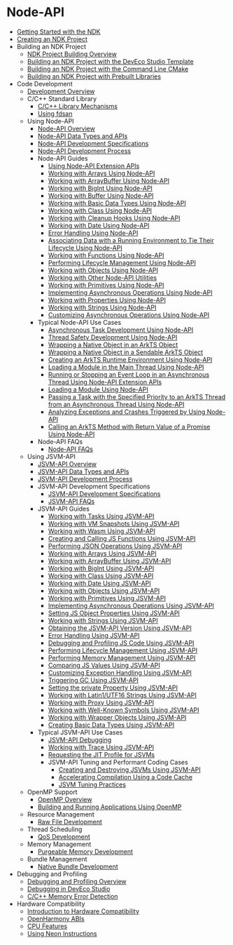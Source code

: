 # Node-API

- [Getting Started with the NDK](ndk-development-overview.md)
- [Creating an NDK Project](create-with-ndk.md)
- Building an NDK Project<!--build-with-ndk-->
  - [NDK Project Building Overview](build-with-ndk-overview.md)
  - [Building an NDK Project with the DevEco Studio Template](build-with-ndk-ide.md)
  - [Building an NDK Project with the Command Line CMake](build-with-ndk-cmake.md)
  - [Building an NDK Project with Prebuilt Libraries](build-with-ndk-prebuilts.md)
- Code Development<!--coding-->
  - [Development Overview](develop-code-overview.md)
  - C/C++ Standard Library<!--c-cpp-->
    - [C/C++ Library Mechanisms](c-cpp-overview.md)
    - [Using fdsan](fdsan.md)
  - Using Node-API<!--using-napi-interaction-with-cpp-->
    - [Node-API Overview](napi-introduction.md)
    - [Node-API Data Types and APIs](napi-data-types-interfaces.md)
    - [Node-API Development Specifications](napi-guidelines.md)
    - [Node-API Development Process](use-napi-process.md)
    - Node-API Guides<!--napi-use-->
      - [Using Node-API Extension APIs](use-napi-about-extension.md)
      - [Working with Arrays Using Node-API](use-napi-about-array.md)
      - [Working with ArrayBuffer Using Node-API](use-napi-about-arraybuffer.md)
      - [Working with BigInt Using Node-API](use-napi-about-bigint.md)
      - [Working with Buffer Using Node-API](use-napi-about-buffer.md)
      - [Working with Basic Data Types Using Node-API](use-napi-basic-data-types.md)
      - [Working with Class Using Node-API](use-napi-about-class.md)
      - [Working with Cleanup Hooks Using Node-API](use-napi-about-cleanuphook.md)
      - [Working with Date Using Node-API](use-napi-about-date.md)
      - [Error Handling Using Node-API](use-napi-about-error.md)
      - [Associating Data with a Running Environment to Tie Their Lifecycle Using Node-API](use-napi-about-environmental-life-cycle.md)
      - [Working with Functions Using Node-API](use-napi-about-function.md)
      - [Performing Lifecycle Management Using Node-API](use-napi-life-cycle.md)
      - [Working with Objects Using Node-API](use-napi-about-object.md)
      - [Working with Other Node-API Utilities](use-napi-about-other-practical-tools.md)
      - [Working with Primitives Using Node-API](use-napi-about-primitive.md)
      - [Implementing Asynchronous Operations Using Node-API](use-napi-about-promise.md)
      - [Working with Properties Using Node-API](use-napi-about-property.md)
      - [Working with Strings Using Node-API](use-napi-about-string.md)
      - [Customizing Asynchronous Operations Using Node-API](use-napi-about-custom-asynchronous-operations.md)
    - Typical Node-API Use Cases<!--napi-scenarios-->
      - [Asynchronous Task Development Using Node-API](use-napi-asynchronous-task.md)
      - [Thread Safety Development Using Node-API](use-napi-thread-safety.md)
      - [Wrapping a Native Object in an ArkTS Object](use-napi-object-wrap.md)
      - [Wrapping a Native Object in a Sendable ArkTS Object](use-sendable-napi.md)
      - [Creating an ArkTS Runtime Environment Using Node-API](use-napi-ark-runtime.md)
      - [Loading a Module in the Main Thread Using Node-API](use-napi-load-module.md)
      - [Running or Stopping an Event Loop in an Asynchronous Thread Using Node-API Extension APIs](use-napi-event-loop.md)
      - [Loading a Module Using Node-API](use-napi-load-module-with-info.md)
      - [Passing a Task with the Specified Priority to an ArkTS Thread from an Asynchronous Thread Using Node-API](use-call-threadsafe-function-with-priority.md)
      - [Analyzing Exceptions and Crashes Triggered by Using Node-API](use-napi-about-crash.md)
      - [Calling an ArkTS Method with Return Value of a Promise Using Node-API](use-napi-method-promise.md)
    - Node-API FAQs<!--napi-questions-->
      - [Node-API FAQs](use-napi-faqs.md)
  - Using JSVM-API<!--jsvm-->
    - [JSVM-API Overview](jsvm-introduction.md)
    - [JSVM-API Data Types and APIs](jsvm-data-types-interfaces.md)
    - [JSVM-API Development Process](use-jsvm-process.md)
    - JSVM-API Development Specifications<!--jsvm-development-standards-->
      - [JSVM-API Development Specifications](jsvm-guidelines.md)
      - [JSVM-API FAQs](jsvm-frequently-questions.md)
    - JSVM-API Guides<!--jsvm-use-->
      - [Working with Tasks Using JSVM-API](use-jsvm-execute_tasks.md)
      - [Working with VM Snapshots Using JSVM-API](use-jsvm-create-snapshot.md)
      - [Working with Wasm Using JSVM-API](use-jsvm-about-wasm.md)
      - [Creating and Calling JS Functions Using JSVM-API](use-jsvm-function-call.md)
      - [Performing JSON Operations Using JSVM-API](use-jsvm-about-JSON.md)
      - [Working with Arrays Using JSVM-API](use-jsvm-about-array.md)
      - [Working with ArrayBuffer Using JSVM-API](use-jsvm-about-arraybuffer.md)
      - [Working with BigInt Using JSVM-API](use-jsvm-about-bigint.md)
      - [Working with Class Using JSVM-API](use-jsvm-about-class.md)
      - [Working with Date Using JSVM-API](use-jsvm-about-date.md)
      - [Working with Objects Using JSVM-API](use-jsvm-about-object.md)
      - [Working with Primitives Using JSVM-API](use-jsvm-about-primitive.md)
      - [Implementing Asynchronous Operations Using JSVM-API](use-jsvm-about-promise.md)
      - [Setting JS Object Properties Using JSVM-API](use-jsvm-about-property.md)
      - [Working with Strings Using JSVM-API](use-jsvm-about-string.md)
      - [Obtaining the JSVM-API Version Using JSVM-API](use-jsvm-about-version.md)
      - [Error Handling Using JSVM-API](use-jsvm-error.md)
      - [Debugging and Profiling JS Code Using JSVM-API](use-jsvm-heapstatistics-debugger-cpuprofiler-heapsnapshot.md)
      - [Performing Lifecycle Management Using JSVM-API](use-jsvm-life-cycle.md)
      - [Performing Memory Management Using JSVM-API](use-jsvm-memory-management.md)
      - [Comparing JS Values Using JSVM-API](use-jsvm-strict-equals.md)
      - [Customizing Exception Handling Using JSVM-API](use-jsvm-trigger-exceptions.md)
      - [Triggering GC Using JSVM-API](use-jsvm-trigger-gc.md)
      - [Setting the private Property Using JSVM-API](use-jsvm-about-private.md)
      - [Working with Latin1/UTF16 Strings Using JSVM-API](use-jsvm-about-external-string.md)
      - [Working with Proxy Using JSVM-API](use-jsvm-about-proxy.md)
      - [Working with Well-Known Symbols Using JSVM-API](use-jsvm-about-well-known-symbols.md)
      - [Working with Wrapper Objects Using JSVM-API](use-jsvm-about-wrapper-object.md)
      - [Creating Basic Data Types Using JSVM-API](use-jsvm-basic-data-types.md)
    - Typical JSVM-API Use Cases<!--jsvm-scenarios-->
      - [JSVM-API Debugging](jsvm-debugger-cpuprofiler-heapsnapshot.md)
      - [Working with Trace Using JSVM-API](use-jsvm-about-trace.md)
      - [Requesting the JIT Profile for JSVMs](jsvm-apply-jit-profile.md)
      - JSVM-API Tuning and Performant Coding Cases<!--jsvm-usage-examples-->
        - [Creating and Destroying JSVMs Using JSVM-API](use-jsvm-runtime-task.md)
        - [Accelerating Compilation Using a Code Cache](use-jsvm-about-code-cache.md)
        - [JSVM Tuning Practices](jsvm-optimizations.md)
  - OpenMP Support<!--openmp-->
    - [OpenMP Overview](openmp-overview.md)
    - [Building and Running Applications Using OpenMP](openmp-guideline.md)
  - Resource Management<!--resource-management-->
    - [Raw File Development](rawfile-guidelines.md)
  - Thread Scheduling<!--thread-scheduling-->
    - [QoS Development](qos-guidelines.md)
  - Memory Management<!--memory-management-->
    - [Purgeable Memory Development](purgeable-memory-guidelines.md)
  - Bundle Management<!--bundle-management-->
    - [Native Bundle Development](native-bundle-guidelines.md)
- Debugging and Profiling<!--debugging-profiling-->
  - [Debugging and Profiling Overview](debug-performance-profiling-overview.md)
  - [Debugging in DevEco Studio](debug-ide.md)
  - [C/C++ Memory Error Detection](debug-asan.md)
- Hardware Compatibility<!--hardware-compatibility-->
  - [Introduction to Hardware Compatibility](hw-guide.md)
  - [OpenHarmony ABIs](ohos-abi.md)
  - [CPU Features](cpu-features.md)
  - [Using Neon Instructions](neon-guide.md)

